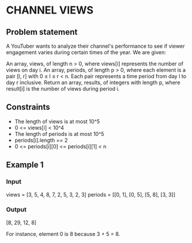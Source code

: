# CHANNEL VIEWS

## Problem statement

A YouTuber wants to analyze their channel's performance to see if viewer engagement varies during certain times of the
year. We are given:

An array, views, of length n > 0, where views[i] represents the number of views on day i.
An array, periods, of length p > 0, where each element is a pair [l, r] with 0 ≤ l ≤ r < n. Each pair represents a time
period from day l to day r inclusive.
Return an array, results, of integers with length p, where result[i] is the number of views during period i.

## Constraints

- The length of views is at most 10^5
- 0 <= views[i] < 10^4
- The length of periods is at most 10^5
- periods[i].length == 2
- 0 <= periods[i][0] <= periods[i][1] < n

## Example 1

### Input

views = [3, 5, 4, 8, 7, 2, 5, 3, 2, 3]
periods = [[0, 1], [0, 5], [5, 8], [3, 3]]

### Output

[8, 29, 12, 8]

For instance, element 0 is 8 because 3 + 5 = 8.